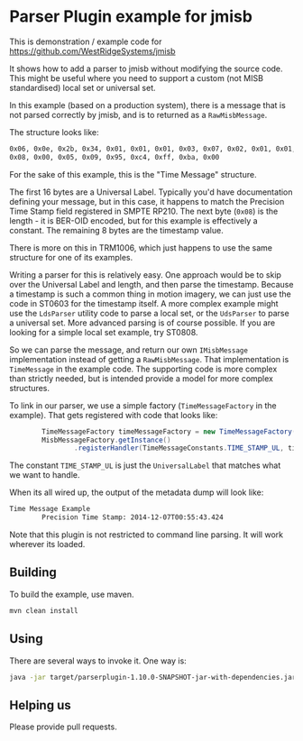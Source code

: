 # Parser Plugin example for jmisb

This is demonstration / example code for <https://github.com/WestRidgeSystems/jmisb>

It shows how to add a parser to jmisb without modifying the source code. This might be useful
where you need to support a custom (not MISB standardised) local set or universal set.

In this example (based on a production system), there is a message that is not parsed correctly by
jmisb, and is to returned as a `RawMisbMessage`.

The structure looks like:

``` txt
0x06, 0x0e, 0x2b, 0x34, 0x01, 0x01, 0x01, 0x03, 0x07, 0x02, 0x01, 0x01, 0x01, 0x05, 0x00, 0x00,
0x08, 0x00, 0x05, 0x09, 0x95, 0xc4, 0xff, 0xba, 0x00
```

For the sake of this example, this is the "Time Message" structure.

The first 16 bytes are a Universal Label. Typically you'd have documentation defining your message,
but in this case, it happens to match the Precision Time Stamp field registered in SMPTE RP210.
The next byte (`0x08`) is the length - it is BER-OID encoded, but for this example is effectively
a constant. The remaining 8 bytes are the timestamp value.

There is more on this in TRM1006, which just happens to use the same structure for one of its examples.

Writing a parser for this is relatively easy. One approach would be to skip over the Universal
Label and length, and then parse the timestamp. Because a timestamp is such a common thing in motion
imagery, we can just use the code in ST0603 for the timestamp itself. A more complex example might use
the `LdsParser` utility code to parse a local set, or the `UdsParser` to parse a universal set. More
advanced parsing is of course possible. If you are looking for a simple local set example, try ST0808.

So we can parse the message, and return our own `IMisbMessage` implementation instead of getting a
`RawMisbMessage`. That implementation is `TimeMessage` in the example code. The supporting code is
more complex than strictly needed, but is intended provide a model for more complex structures.

To link in our parser, we use a simple factory (`TimeMessageFactory` in the example). That gets
registered with code that looks like:

``` java
        TimeMessageFactory timeMessageFactory = new TimeMessageFactory();
        MisbMessageFactory.getInstance()
                .registerHandler(TimeMessageConstants.TIME_STAMP_UL, timeMessageFactory);
```

The constant `TIME_STAMP_UL` is just the `UniversalLabel` that matches what we want to handle.

When its all wired up, the output of the metadata dump will look like:

``` txt
Time Message Example
        Precision Time Stamp: 2014-12-07T00:55:43.424
```

Note that this plugin is not restricted to command line parsing. It will work wherever its loaded.

## Building

To build the example, use maven.

``` sh
mvn clean install
```

## Using

There are several ways to invoke it. One way is:

``` sh
java -jar target/parserplugin-1.10.0-SNAPSHOT-jar-with-dependencies.jar {filename}
```

## Helping us

Please provide pull requests.
